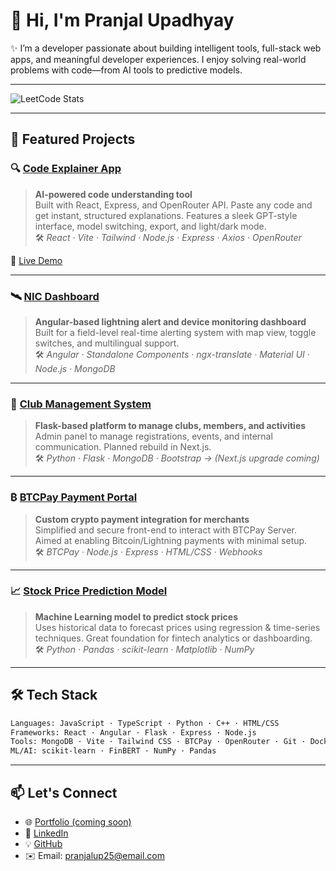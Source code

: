 # 👋 Hi, I'm Pranjal Upadhyay

✨ I’m a developer passionate about building intelligent tools, full-stack web apps, and meaningful developer experiences. I enjoy solving real-world problems with code—from AI tools to predictive models.

---

![LeetCode Stats](https://leetcard.jacoblin.cool/Pranjalup?ext=heatmap)

---

## 🧩 Featured Projects

### 🔍 [Code Explainer App](https://github.com/lalbear/code-explainer-app)
> **AI-powered code understanding tool**  
Built with React, Express, and OpenRouter API. Paste any code and get instant, structured explanations. Features a sleek GPT-style interface, model switching, export, and light/dark mode.  
🛠️ _React · Vite · Tailwind · Node.js · Express · Axios · OpenRouter_

🔗 [Live Demo](https://code-explainer-app-5kgp.vercel.app)

---

### 🛰️ [NIC Dashboard](https://github.com/lalbear/nic)
> **Angular-based lightning alert and device monitoring dashboard**  
Built for a field-level real-time alerting system with map view, toggle switches, and multilingual support.  
🛠️ _Angular · Standalone Components · ngx-translate · Material UI · Node.js · MongoDB_

---

### 🏫 [Club Management System](https://github.com/lalbear/club-management-system)
> **Flask-based platform to manage clubs, members, and activities**  
Admin panel to manage registrations, events, and internal communication. Planned rebuild in Next.js.  
🛠️ _Python · Flask · MongoDB · Bootstrap → (Next.js upgrade coming)_

---

### ₿ [BTCPay Payment Portal](https://github.com/lalbear/btcpay-payment-portal-)
> **Custom crypto payment integration for merchants**  
Simplified and secure front-end to interact with BTCPay Server. Aimed at enabling Bitcoin/Lightning payments with minimal setup.  
🛠️ _BTCPay · Node.js · Express · HTML/CSS · Webhooks_

---

### 📈 [Stock Price Prediction Model](https://github.com/lalbear/stock-price-prediction-model)
> **Machine Learning model to predict stock prices**  
Uses historical data to forecast prices using regression & time-series techniques. Great foundation for fintech analytics or dashboarding.  
🛠️ _Python · Pandas · scikit-learn · Matplotlib · NumPy_

---

## 🛠️ Tech Stack

```bash
Languages: JavaScript · TypeScript · Python · C++ · HTML/CSS
Frameworks: React · Angular · Flask · Express · Node.js
Tools: MongoDB · Vite · Tailwind CSS · BTCPay · OpenRouter · Git · Docker
ML/AI: scikit-learn · FinBERT · NumPy · Pandas
```

---

## 📫 Let's Connect

- 🌐 [Portfolio (coming soon)](#)
- 💼 [LinkedIn](https://www.linkedin.com/in/pranjal-upadhyay-388205249/)
- 💡 [GitHub](https://github.com/lalbear)
- ✉️ Email: pranjalup25@email.com

<!---
lalbear/lalbear is a ✨ special ✨ repository because its `README.md` (this file) appears on your GitHub profile.
You can click the Preview link to take a look at your changes.
--->
